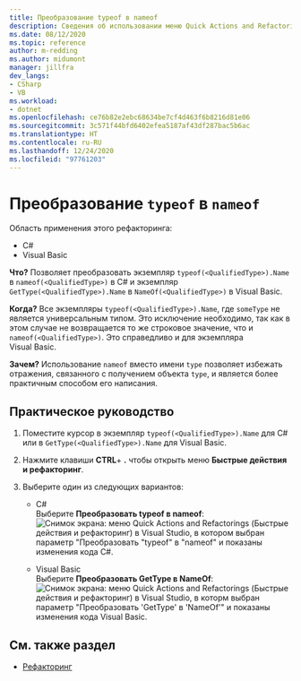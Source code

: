 ```yaml
---
title: Преобразование typeof в nameof
description: Сведения об использовании меню Quick Actions and Refactorings (Быстрые действия и рефакторинг) в Visual Studio для преобразования typeof в nameof для C# и преобразования GetType в NameOf для Visual Basic.
ms.date: 08/12/2020
ms.topic: reference
author: m-redding
ms.author: midumont
manager: jillfra
dev_langs:
- CSharp
- VB
ms.workload:
- dotnet
ms.openlocfilehash: ce76b82e2ebc68634be7cf4d463f6b8216d81e06
ms.sourcegitcommit: 3c571f44bfd6402efea5187af43df287bac5b6ac
ms.translationtype: HT
ms.contentlocale: ru-RU
ms.lasthandoff: 12/24/2020
ms.locfileid: "97761203"
---
```

# <a name="convert-typeof-to-nameof"></a>Преобразование `typeof` в `nameof`

Область применения этого рефакторинга:

- C#
- Visual Basic

**Что?** Позволяет преобразовать экземпляр `typeof(<QualifiedType>).Name` в `nameof(<QualifiedType>)` в C# и экземпляр `GetType(<QualifiedType>).Name` в `NameOf(<QualifiedType>)` в Visual Basic.

**Когда?**  Все экземпляры `typeof(<QualifiedType>).Name`, где `someType` не является универсальным типом. Это исключение необходимо, так как в этом случае не возвращается то же строковое значение, что и `nameof(<QualifiedType>)`. Это справедливо и для экземпляра Visual Basic.

**Зачем?** Использование `nameof` вместо имени `type` позволяет избежать отражения, связанного с получением объекта `type`, и является более практичным способом его написания.

## <a name="how-to"></a>Практическое руководство

1. Поместите курсор в экземпляр `typeof(<QualifiedType>).Name` для C# или в `GetType(<QualifiedType>).Name` для Visual Basic.

2. Нажмите клавиши **CTRL**+ **.** чтобы открыть меню **Быстрые действия и рефакторинг**.

3. Выберите один из следующих вариантов:

    - C#
      <br>Выберите **Преобразовать typeof в nameof**: ![Снимок экрана: меню Quick Actions and Refactorings (Быстрые действия и рефакторинг) в Visual Studio, в котором выбран параметр "Преобразовать "typeof" в "nameof" и показаны изменения кода C#.](media/convert-type-of.PNG)

    - Visual Basic
      <br>Выберите **Преобразовать GetType в NameOf**: ![Снимок экрана: меню Quick Actions and Refactorings (Быстрые действия и рефакторинг) в Visual Studio, в которм выбран параметр "Преобразовать 'GetType' в 'NameOf'" и показаны изменения кода Visual Basic.](media/convert-get-type.PNG)

## <a name="see-also"></a>См. также раздел

- [Рефакторинг](../refactoring-in-visual-studio.md)

